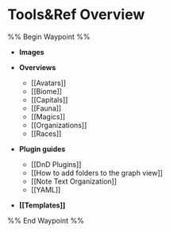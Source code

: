 # Tools&Ref Overview
%% Begin Waypoint %%
- **Images**

- **Overviews**
	- [[Avatars]]
	- [[Biome]]
	- [[Capitals]]
	- [[Fauna]]
	- [[Magics]]
	- [[Organizations]]
	- [[Races]]
- **Plugin guides**
	- [[DnD Plugins]]
	- [[How to add folders to the graph view]]
	- [[Note Text Organization]]
	- [[YAML]]
- **[[Templates]]**

%% End Waypoint %%
